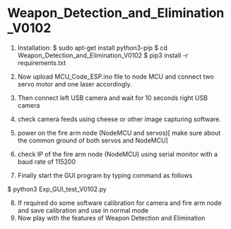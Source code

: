 # Weapon_Detection_and_Elimination_V0102
1. Installation:
  $ sudo apt-get install python3-pip
  $ cd Weapon_Detection_and_Elimination_V0102
  $ pip3 install -r requirements.txt
2. Now upload MCU_Code_ESP.ino file to node MCU and connect two servo motor and one laser accordingly.

3. Then connect 
    left USB camera
  and wait for 10 seconds
    right USB camera
4. check camera feeds using cheese or other image capturing software.

5. power on the fire arm node (NodeMCU and servos)[ make sure about the common ground of both servos and NodeMCU]
6. check IP of the fire arm node (NodeMCU) using serial monitor with a baud rate of 115200
7. Finally start the GUI program by typing command as follows

  $ python3 Exp_GUI_test_V0102.py

8. If required do some software calibration for camera and fire arm node and save calibration 
   and use in normal mode
9. Now play with the features of Weapon Detection and Elimination
